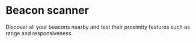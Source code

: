 # Beacon scanner
Discover all your beacons nearby and test their proximity features such as range and responsiveness.
